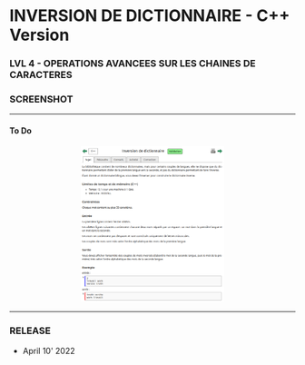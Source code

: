 # INVERSION DE DICTIONNAIRE - C++ Version
### LVL 4 - OPERATIONS AVANCEES SUR LES CHAINES DE CARACTERES 

### **SCREENSHOT**

---
#### To Do
<div align="center">
    <img
        src="https://github.com/Ayckinn/CPP/blob/main/FRANCE_IOI/LEVEL_03/4_Operations_avancees_sur_les_chaines_de_caracteres/4_inversion_de_dictionnaire/todo.png"
        alt="DEMO"
        style="width:50%">
</div>

---
### **RELEASE**

- April 10' 2022